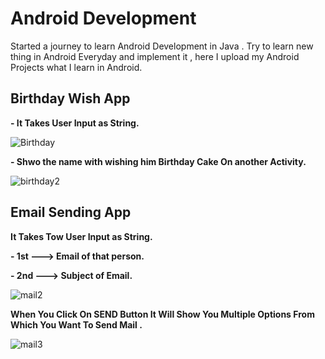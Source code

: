 

# Android Development

Started a journey to learn Android Development in Java .
Try to learn new thing in Android Everyday and implement it ,  here I upload 
my Android Projects what I learn in Android.




## Birthday Wish App

**- It Takes User Input as String.**




![Birthday](https://user-images.githubusercontent.com/78073585/153130024-725c6201-93d4-4c57-ab12-acdc070e8d49.png)



**- Shwo the name with wishing him Birthday Cake On another Activity.**

![birthday2](https://user-images.githubusercontent.com/78073585/153130016-a8796efa-1ee8-4697-832d-79c25e1f9c3e.png)
## Email Sending App
**It Takes Tow User Input as String.**

**- 1st ---> Email of that person.**

**- 2nd ---> Subject of Email.**



![mail2](https://user-images.githubusercontent.com/78073585/153130028-2ea94d7a-2755-4d66-bc6a-aee71db635df.png)

**When You Click On SEND Button It Will Show You Multiple Options From Which You Want To Send Mail .**

![mail3](https://user-images.githubusercontent.com/78073585/153130031-3803f5a2-5103-4d48-8ff0-4d874694a286.png)
